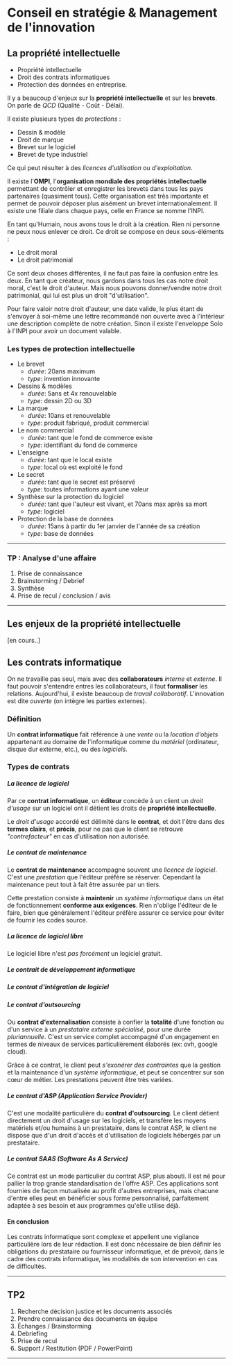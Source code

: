 # Conseil en stratégie & Management de l'innovation

## La propriété intellectuelle

- Propriété  intellectuelle
- Droit des contrats informatiques
- Protection des données en entreprise.

Il y a beaucoup d'enjeux sur la **propriété intellectuelle** et sur les **brevets**.
On parle de *QCD* (Qualité - Coût - Délai).

Il existe plusieurs types de *protections* :
- Dessin & modèle
- Droit de marque
- Brevet sur le logiciel
- Brevet de type industriel

Ce qui peut résulter à des *licences d'utilisation* ou *d'exploitation*.

Il existe l'**OMPI**, l'**organisation mondiale des propriétés intellectuelle** permettant de contrôler et enregistrer les brevets dans tous les pays partenaires (quasiment tous). Cette organisation est très importante et permet de pouvoir déposer plus aisément un brevet internationalement.
Il existe une filiale dans chaque pays, celle en France se nomme l'INPI.

En tant qu'Humain, nous avons tous le droit à la création. Rien ni personne ne peux nous enlever ce droit. Ce droit se compose en deux sous-éléments :
- Le droit moral
- Le droit patrimonial

Ce sont deux choses différentes, il ne faut pas faire la confusion entre les deux. En tant que créateur, nous gardons dans tous les cas notre droit moral, c'est le droit d'auteur. Mais nous pouvons donner/vendre notre droit patrimonial, qui lui est plus un droit "d'utilisation".

Pour faire valoir notre droit d'auteur, une date valide, le plus étant de s'envoyer à soi-même une lettre recommandé non ouverte avec à l'intérieur une description complète de notre création. Sinon il existe l'enveloppe Solo à l'INPI pour avoir un document valable.

### Les types de protection intellectuelle

- Le brevet
  - *durée*: 20ans maximum
  - *type*: invention innovante
- Dessins & modèles
  - *durée*: 5ans et 4x renouvelable
  - *type*: dessin 2D ou 3D
- La marque
  - *durée*: 10ans et renouvelable
  - *type*: produit fabriqué, produit commercial
- Le nom commercial
  - *durée*: tant que le fond de commerce existe
  - *type*: identifiant du fond de commerce
- L'enseigne
  - *durée*: tant que le local existe
  - *type*: local où est exploité le fond
- Le secret
  - *durée*: tant que le secret est préservé
  - *type*: toutes informations ayant une valeur
- Synthèse sur la protection du logiciel
  - *durée*: tant que l'auteur est vivant, et 70ans max après sa mort
  - *type*: logiciel
- Protection de la base de données
  - *durée*: 15ans à partir du 1er janvier de l'année de sa création
  - *type*: base de données

---

### TP : Analyse d'une affaire

1. Prise de connaissance
2. Brainstorming / Debrief
3. Synthèse
4. Prise de recul / conclusion / avis

---

## Les enjeux de la propriété intellectuelle

[en cours..]

## Les contrats informatique

On ne travaille pas seul, mais avec des **collaborateurs** *interne* et *externe*. Il faut pouvoir s'entendre entres les collaborateurs, il faut **formaliser** les relations.
Aujourd'hui, il existe beaucoup de *travail collaboratif*. L'innovation est dite *ouverte* (on intègre les parties externes).

### Définition

Un **contrat informatique** fait référence à une *vente* ou la *location d'objets* appartenant au domaine de l'informatique comme du *matériel* (ordinateur, disque dur externe, etc.), ou des *logiciels*.

### Types de contrats

##### La licence de logiciel

Par ce **contrat informatique**, un **éditeur** concède à un client un *droit d'usage* sur un logiciel ont il détient les droits de **propriété intellectuelle**.

Le *droit d'usage* accordé est délimité dans le **contrat**, et doit l'être dans des **termes clairs**, et **précis**, pour ne pas que le client se retrouve *"contrefacteur"* en cas d'utilisation non autorisée.

##### Le contrat de maintenance

Le **contrat de maintenance** accompagne souvent une *licence de logiciel*. C'est une *prestation* que l'éditeur préfère se réserver. Cependant la maintenance peut tout à fait être assurée par un tiers.

Cette prestation consiste à **maintenir** un *système informatique* dans un état de fonctionnement **conforme aux exigences**. Rien n'oblige l'éditeur de le faire, bien que généralement l'éditeur préfère assurer ce service pour éviter de fournir les codes source.

##### La licence de logiciel libre

Le logiciel libre n'est *pas forcément* un logiciel gratuit.

##### Le contrait de développement informatique

##### Le contrat d'intégration de logiciel

#####  Le contrat d'outsourcing

Ou **contrat d'externalisation** consiste à confier la **totalité** d'une fonction ou d'un service à un *prestataire externe spécialisé*, pour une durée *pluriannuelle*. C'est un service complet accompagné d'un engagement en termes de niveaux de services particulièrement élaborés (ex: ovh, google cloud).

Grâce à ce contrat, le client peut *s'exonérer des contraintes* que la gestion et la maintenance d'un *système informatique*, et peut se concentrer sur son cœur de métier. Les prestations peuvent être très variées.

##### Le contrat d'ASP (Application Service Provider)

C'est une modalité particulière du **contrat d'outsourcing**. Le client détient directement un droit d'usage sur les logiciels, et transfère les moyens matériels et/ou humains à un prestataire, dans le contrat ASP, le client ne dispose que d'un droit d'accès et d'utilisation de logiciels hébergés par un prestataire.

##### Le contrat SAAS (Software As A Service)

Ce contrat est un mode particulier du contrat ASP, plus abouti. Il est né pour pallier la trop grande standardisation de l'offre ASP. Ces applications sont fournies de façon mutualisée au profit d'autres entreprises, mais chacune d'entre elles peut en bénéficier sous forme personnalisé, parfaitement adaptée à ses besoin et aux programmes qu'elle utilise déjà.

#### En conclusion

Les contrats informatique sont complexe et appellent une vigilance particulière lors de leur rédaction. Il est donc nécessaire de bien définir les obligations du prestataire ou fournisseur informatique, et de prévoir, dans le cadre des contrats informatique, les modalités de son intervention en cas de difficultés.

---

## TP2

1. Recherche décision justice et les documents associés
2. Prendre connaissance des documents en équipe
3. Échanges / Brainstorming
4. Debriefing
5. Prise de recul
6. Support / Restitution (PDF / PowerPoint)

---
